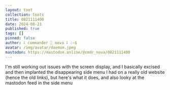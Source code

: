 ```yaml
---
layout: toot
collection: toots
title: 0821111400
date: 2024-08-21
published: true
tags: []
pinned: false
author: ⸸ commander ░ nova ⸸ :~$
avatar: /img/avatar/daemon.jpeg
mastodon: https://mastodon.online/@cmdr_nova/0821111400
---
```


I'm still working out issues with the screen display, and I basically excised and then implanted the disappearing side menu I had on a really old website (hence the old links), but here's what it does, and also looky at the mastodon feed in the side menu
